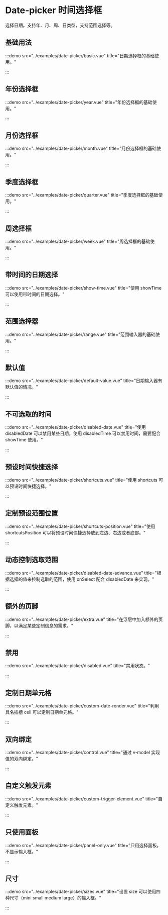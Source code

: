 # Date-picker 时间选择框

选择日期。支持年、月、周、日类型，支持范围选择等。

## 基础用法

:::demo src="../examples/date-picker/basic.vue" title="日期选择框的基础使用。"

:::

## 年份选择框

:::demo src="../examples/date-picker/year.vue" title="年份选择框的基础使用。"

:::

## 月份选择框

:::demo src="../examples/date-picker/month.vue" title="月份选择框的基础使用。"

:::

## 季度选择框

:::demo src="../examples/date-picker/quarter.vue" title="季度选择框的基础使用。"

:::

## 周选择框

:::demo src="../examples/date-picker/week.vue" title="周选择框的基础使用。"

:::

## 带时间的日期选择

:::demo src="../examples/date-picker/show-time.vue" title="使用 showTime 可以使用带时间的日期选择。"

:::

## 范围选择器

:::demo src="../examples/date-picker/range.vue" title="范围输入器的基础使用。"

:::

## 默认值

:::demo src="../examples/date-picker/default-value.vue" title="日期输入器有默认值的情况。"

:::

## 不可选取的时间

:::demo src="../examples/date-picker/disabled-date.vue" title="使用 disabledDate 可以禁用某些日期。使用 disabledTime 可以禁用时间，需要配合 showTime 使用。"

:::

## 预设时间快捷选择

:::demo src="../examples/date-picker/shortcuts.vue" title="使用 shortcuts 可以预设时间快捷选择。"

:::

## 定制预设范围位置

:::demo src="../examples/date-picker/shortcuts-position.vue" title="使用 shortcutsPosition 可以将预设时间快捷选择放到左边、右边或者底部。"

:::

## 动态控制选取范围

:::demo src="../examples/date-picker/disabled-date-advance.vue" title="根据选择的值来控制选取的范围，使用 onSelect 配合 disabledDate 来实现。"

:::

## 额外的页脚

:::demo src="../examples/date-picker/extra.vue" title="在浮层中加入额外的页脚，以满足某些定制信息的需求。"

:::

## 禁用

:::demo src="../examples/date-picker/disabled.vue" title="禁用状态。"

:::

## 定制日期单元格

:::demo src="../examples/date-picker/custom-date-render.vue" title="利用具名插槽 cell 可以定制日期单元格。"

:::

## 双向绑定

:::demo src="../examples/date-picker/control.vue" title="通过 v-model 实现值的双向绑定。"

:::

## 自定义触发元素

:::demo src="../examples/date-picker/custom-trigger-element.vue" title="自定义触发元素。"

:::

## 只使用面板

:::demo src="../examples/date-picker/panel-only.vue" title="只用选择面板，不显示输入框。"

:::

## 尺寸

:::demo src="../examples/date-picker/sizes.vue" title="设置 size 可以使用四种尺寸（mini small medium large）的输入框。"

:::

